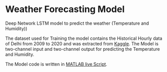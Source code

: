 # Weather Forecasting Model
 Deep Network LSTM model to predict the weather (Temperature and Humidity))

The dataset used for Training the model contains the Historical Hourly data of Delhi from 2009 to 2020 and was extracted from [Kaggle](https://www.kaggle.com/datasets/hiteshsoneji/historical-weather-data-for-indian-cities?select=delhi.csv). The Model is two-channel input and two-channel output for predicting the Temperature and Humidity.

The Model code is written in [MATLAB live Script](https://github.com/Manav321/Weather-Forecasting-Model/blob/main/WeatherForecasting.mlx).
